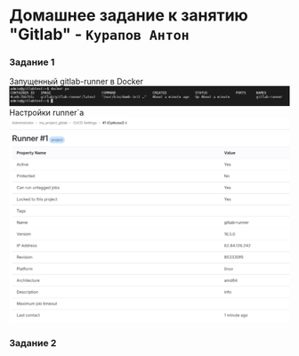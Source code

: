 # Домашнее задание к занятию "Gitlab" - `Курапов Антон`


### Задание 1
Запущенный gitlab-runner в Docker
![alt text](https://github.com/AntonKurapov66/gitlab-hw2/blob/main/img/1_1.PNG)
Настройки runner`a 
![alt text](https://github.com/AntonKurapov66/gitlab-hw2/blob/main/img/1.PNG)

### Задание 2
